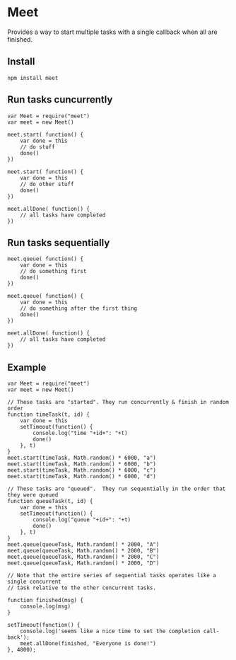 
# Meet

Provides a way to start multiple tasks with a single callback when all are finished.


## Install

	npm install meet


## Run tasks cuncurrently

	var Meet = require("meet")
	var meet = new Meet()

	meet.start( function() {
		var done = this
		// do stuff
		done()
	})

	meet.start( function() {
		var done = this
		// do other stuff
		done()
	})

	meet.allDone( function() {
		// all tasks have completed
	})


## Run tasks sequentially

	meet.queue( function() {
		var done = this
		// do something first 
		done()
	})

	meet.queue( function() {
		var done = this
		// do something after the first thing 
		done()
	})

	meet.allDone( function() {
		// all tasks have completed
	})



## Example


	var Meet = require("meet")
	var meet = new Meet()

	// These tasks are "started". They run concurrently & finish in random order
	function timeTask(t, id) {
		var done = this
		setTimeout(function() {
			console.log("time "+id+": "+t)
			done()
		}, t)
	}
	meet.start(timeTask, Math.random() * 6000, "a")
	meet.start(timeTask, Math.random() * 6000, "b")
	meet.start(timeTask, Math.random() * 6000, "c")
	meet.start(timeTask, Math.random() * 6000, "d")

	// These tasks are "queued".  They run sequentially in the order that they were queued
	function queueTask(t, id) {
		var done = this
		setTimeout(function() {
			console.log("queue "+id+": "+t)
			done()
		}, t)
	}
	meet.queue(queueTask, Math.random() * 2000, "A")
	meet.queue(queueTask, Math.random() * 2000, "B")
	meet.queue(queueTask, Math.random() * 2000, "C")
	meet.queue(queueTask, Math.random() * 2000, "D")

	// Note that the entire series of sequential tasks operates like a single concurrent
	// task relative to the other concurrent tasks.

	function finished(msg) {
		console.log(msg)
	}

	setTimeout(function() {
		console.log('seems like a nice time to set the completion call-back');
		meet.allDone(finished, "Everyone is done!")
	}, 4000);

